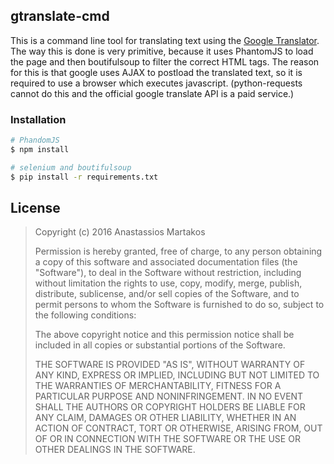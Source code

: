 gtranslate-cmd
--------------

This is a command line tool for translating text using the [Google Translator](https://translate.google.com "Google Translator"). The way this is done is very primitive, because it uses PhantomJS to load the page and then boutifulsoup to filter the correct HTML tags. The reason for this is that google uses AJAX to postload the translated text, so it is required to use a browser which executes javascript. (python-requests cannot do this and the official google translate API is a paid service.)

### Installation
```sh
# PhandomJS
$ npm install

# selenium and boutifulsoup
$ pip install -r requirements.txt
```

License
-------
>Copyright (c) 2016 Anastassios Martakos
>
>Permission is hereby granted, free of charge, to any person obtaining a copy of this software and associated documentation files (the "Software"), to deal in the Software without restriction, including without limitation the rights to use, copy, modify, merge, publish, distribute, sublicense, and/or sell copies of the Software, and to permit persons to whom the Software is furnished to do so, subject to the following conditions:
>
>The above copyright notice and this permission notice shall be included in all copies or substantial portions of the Software.
>
>THE SOFTWARE IS PROVIDED "AS IS", WITHOUT WARRANTY OF ANY KIND, EXPRESS OR IMPLIED, INCLUDING BUT NOT LIMITED TO THE WARRANTIES OF MERCHANTABILITY, FITNESS FOR A PARTICULAR PURPOSE AND NONINFRINGEMENT. IN NO EVENT SHALL THE AUTHORS OR COPYRIGHT HOLDERS BE LIABLE FOR ANY CLAIM, DAMAGES OR OTHER LIABILITY, WHETHER IN AN ACTION OF CONTRACT, TORT OR OTHERWISE, ARISING FROM, OUT OF OR IN CONNECTION WITH THE SOFTWARE OR THE USE OR OTHER DEALINGS IN THE SOFTWARE.
